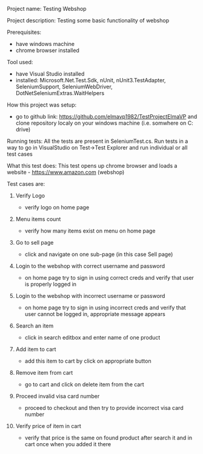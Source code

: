 Project name: Testing Webshop

Project description: Testing some basic functionality of webshop

Prerequisites:
- have windows machine
- chrome browser installed
  
Tool used:
- have Visual Studio installed
- installed: Microsoft.Net.Test.Sdk, nUnit, nUnit3.TestAdapter, SeleniumSupport, SeleniumWebDriver, DotNetSeleniumExtras.WaitHelpers

How this project was setup:
- go to github link: https://github.com/elmavp1982/TestProjectElmaVP and clone repository localy on your windows machine (i.e. somwhere on C: drive)

Running tests:
  All the tests are present in SeleniumTest.cs. Run tests in a way to go in VisualStudio on Test->Test Explorer and 
  run  individual or all test cases
  
What this test does:
  This test opens up chrome browser and loads a website - https://www.amazon.com (webshop)

Test cases are:
1. Verify Logo
   - verify logo on home page
  
3. Menu items count
   - verify how many items exist on menu on home page
  
4. Go to sell page
   - click and navigate on one sub-page (in this case Sell page)
     
5. Login to the webshop with correct username and password
   - on home page try to sign in using correct creds and verify that user is properly logged in
     
7. Login to the webshop with incorrect username or password
   - on home page try to sign in using incorrect creds and verify that user cannot be logged in, appropriate message appears
     
9. Search an item
    - click in search editbox and enter name of one product
      
11. Add item to cart
    - add this item to cart by click on appropriate button
      
13. Remove item from cart
    - go to cart and click on delete item from the cart
      
15. Proceed invalid visa card number
    - proceed to checkout and then try to provide incorrect visa card number
      
17. Verify price of item in cart
    - verify that price is the same on found product after search it and in cart once when you added it there


